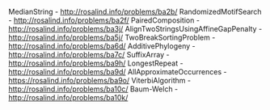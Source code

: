 MedianString - http://rosalind.info/problems/ba2b/ 
RandomizedMotifSearch - http://rosalind.info/problems/ba2f/
PairedComposition - http://rosalind.info/problems/ba3j/
AlignTwoStringsUsingAffineGapPenalty - http://rosalind.info/problems/ba5j/
TwoBreakSortingProblem  - http://rosalind.info/problems/ba6d/
AdditivePhylogeny - http://rosalind.info/problems/ba7c/
SuffixArray  - http://rosalind.info/problems/ba9h/
LongestRepeat  - http://rosalind.info/problems/ba9d/
AllApproximateOccurrences - https://rosalind.info/problems/ba9o/
ViterbiAlgorithm  - http://rosalind.info/problems/ba10c/
Baum-Welch  - http://rosalind.info/problems/ba10k/
